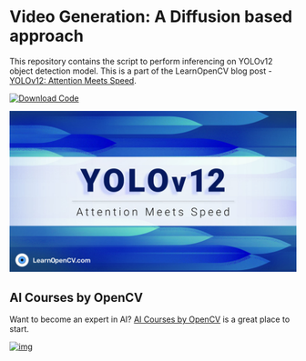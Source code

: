 # Video Generation: A Diffusion based approach

This repository contains the script to perform inferencing on YOLOv12 object detection model. This is a part of the LearnOpenCV blog post - [YOLOv12: Attention Meets Speed](https://learnopencv.com/yolov12).

[<img src="https://learnopencv.com/wp-content/uploads/2022/07/download-button-e1657285155454.png" alt="Download Code" width="200">](https://www.dropbox.com/scl/fi/vlr99zrrbj6vx8aerdpni/YOLOv12_inf.ipynb?rlkey=edxvaa08mb3hqn3inh5izpsus&st=znuovn8o&dl=1)

![](./featured_image_YOLOv12.jpg)

## AI Courses by OpenCV

Want to become an expert in AI? [AI Courses by OpenCV](https://opencv.org/courses/) is a great place to start.

[![img](https://learnopencv.com/wp-content/uploads/2023/01/AI-Courses-By-OpenCV-Github.png)](https://opencv.org/courses/)